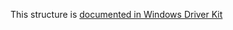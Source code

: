 This structure is [documented in Windows Driver Kit](https://learn.microsoft.com/en-us/windows-hardware/drivers/ddi/wdm/ns-wdm-_key_value_basic_information)
